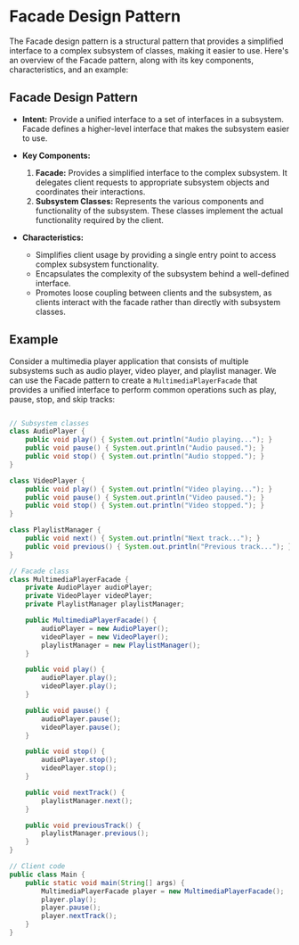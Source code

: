 # Facade Design Pattern

The Facade design pattern is a structural pattern that provides a simplified interface to a complex subsystem of classes, making it easier to use. Here's an overview of the Facade pattern, along with its key components, characteristics, and an example:

## Facade Design Pattern

- **Intent:** Provide a unified interface to a set of interfaces in a subsystem. Facade defines a higher-level interface that makes the subsystem easier to use.

- **Key Components:**
  1. **Facade:** Provides a simplified interface to the complex subsystem. It delegates client requests to appropriate subsystem objects and coordinates their interactions.
  2. **Subsystem Classes:** Represents the various components and functionality of the subsystem. These classes implement the actual functionality required by the client.

- **Characteristics:**
  - Simplifies client usage by providing a single entry point to access complex subsystem functionality.
  - Encapsulates the complexity of the subsystem behind a well-defined interface.
  - Promotes loose coupling between clients and the subsystem, as clients interact with the facade rather than directly with subsystem classes.

## Example

Consider a multimedia player application that consists of multiple subsystems such as audio player, video player, and playlist manager. We can use the Facade pattern to create a `MultimediaPlayerFacade` that provides a unified interface to perform common operations such as play, pause, stop, and skip tracks:

```java

// Subsystem classes
class AudioPlayer {
    public void play() { System.out.println("Audio playing..."); }
    public void pause() { System.out.println("Audio paused."); }
    public void stop() { System.out.println("Audio stopped."); }
}

class VideoPlayer {
    public void play() { System.out.println("Video playing..."); }
    public void pause() { System.out.println("Video paused."); }
    public void stop() { System.out.println("Video stopped."); }
}

class PlaylistManager {
    public void next() { System.out.println("Next track..."); }
    public void previous() { System.out.println("Previous track..."); }
}

// Facade class
class MultimediaPlayerFacade {
    private AudioPlayer audioPlayer;
    private VideoPlayer videoPlayer;
    private PlaylistManager playlistManager;

    public MultimediaPlayerFacade() {
        audioPlayer = new AudioPlayer();
        videoPlayer = new VideoPlayer();
        playlistManager = new PlaylistManager();
    }

    public void play() {
        audioPlayer.play();
        videoPlayer.play();
    }

    public void pause() {
        audioPlayer.pause();
        videoPlayer.pause();
    }

    public void stop() {
        audioPlayer.stop();
        videoPlayer.stop();
    }

    public void nextTrack() {
        playlistManager.next();
    }

    public void previousTrack() {
        playlistManager.previous();
    }
}

// Client code
public class Main {
    public static void main(String[] args) {
        MultimediaPlayerFacade player = new MultimediaPlayerFacade();
        player.play();
        player.pause();
        player.nextTrack();
    }
}

```
